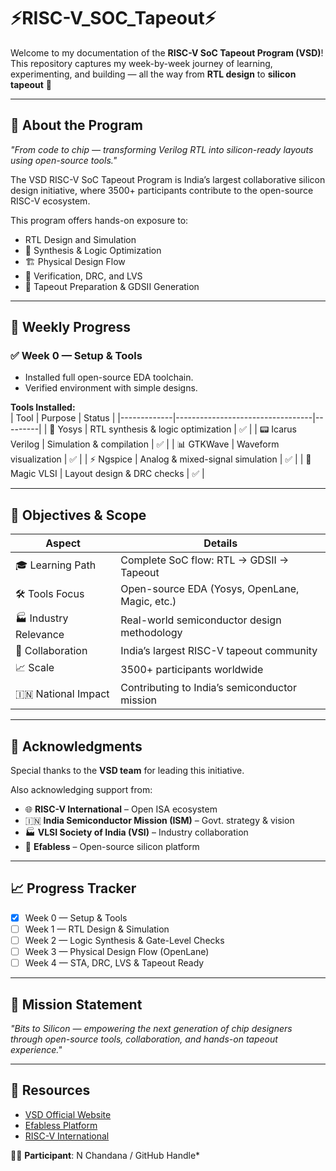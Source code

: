 
# ⚡RISC-V_SOC_Tapeout⚡

Welcome to my documentation of the **RISC-V SoC Tapeout Program (VSD)**!  
This repository captures my week-by-week journey of learning, experimenting, and building — all the way from **RTL design** to **silicon tapeout** 🚀  

---

## 🌟 About the Program  

*"From code to chip — transforming Verilog RTL into silicon-ready layouts using open-source tools."*  

The VSD RISC-V SoC Tapeout Program is India’s largest collaborative silicon design initiative, where 3500+ participants contribute to the open-source RISC-V ecosystem.  

This program offers hands-on exposure to:  
- RTL Design and Simulation  
- 🔄 Synthesis & Logic Optimization  
- 🏗️ Physical Design Flow  
- 🧪 Verification, DRC, and LVS  
- 🎯 Tapeout Preparation & GDSII Generation  

---

## 📅 Weekly Progress  

### ✅ Week 0 — Setup & Tools  
- Installed full open-source EDA toolchain.  
- Verified environment with simple designs.  

**Tools Installed:**  
| Tool        | Purpose                          | Status  |
|-------------|----------------------------------|---------|
| 🧠 Yosys    | RTL synthesis & logic optimization | ✅ |
| 📟 Icarus Verilog | Simulation & compilation         | ✅ |
| 📊 GTKWave  | Waveform visualization           | ✅ |
| ⚡ Ngspice  | Analog & mixed-signal simulation | ✅ |
| 🎨 Magic VLSI | Layout design & DRC checks       | ✅ |

---

## 🎯 Objectives & Scope  

| Aspect             | Details |
|--------------------|---------|
| 🎓 Learning Path   | Complete SoC flow: RTL → GDSII → Tapeout |
| 🛠️ Tools Focus     | Open-source EDA (Yosys, OpenLane, Magic, etc.) |
| 🏭 Industry Relevance | Real-world semiconductor design methodology |
| 🤝 Collaboration   | India’s largest RISC-V tapeout community |
| 📈 Scale           | 3500+ participants worldwide |
| 🇮🇳 National Impact | Contributing to India’s semiconductor mission |

---

## 🙏 Acknowledgments  

Special thanks to the **VSD team** for leading this initiative.  

Also acknowledging support from:  
- 🌐 **RISC-V International** – Open ISA ecosystem  
- 🇮🇳 **India Semiconductor Mission (ISM)** – Govt. strategy & vision  
- 🏭 **VLSI Society of India (VSI)** – Industry collaboration  
- 🔧 **Efabless** – Open-source silicon platform  

---

## 📈 Progress Tracker  

- [x] Week 0 — Setup & Tools  
- [ ] Week 1 — RTL Design & Simulation  
- [ ] Week 2 — Logic Synthesis & Gate-Level Checks  
- [ ] Week 3 — Physical Design Flow (OpenLane)  
- [ ] Week 4 — STA, DRC, LVS & Tapeout Ready  

---

## 🚀 Mission Statement  

*"Bits to Silicon — empowering the next generation of chip designers through open-source tools, collaboration, and hands-on tapeout experience."*  

---

## 🔗 Resources  

- [VSD Official Website](https://www.vlsisystemdesign.com/)  
- [Efabless Platform](https://efabless.com/)  
- [RISC-V International](https://riscv.org/)  

👨‍💻 **Participant**: N Chandana / GitHub Handle*  
